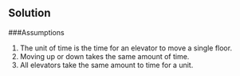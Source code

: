 ## Solution

###Assumptions
1. The unit of time is the time for an elevator to move a single floor.
2. Moving up or down takes the same amount of time.
3. All elevators take the same amount to time for a unit.

